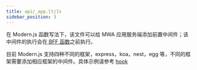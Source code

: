 ```yaml
---
title: api/_app.[tj]s
sidebar_position: 3
---
```


在 Modern.js 函数写法下，该文件可以给 MWA 应用服务端添加前置中间件；该中间件的执行会在[ BFF 函数](/docs/apis/hooks/mwa/api/functions/api)之前执行。

目前 Modern.js 支持四种不同的框架，express，koa，nest，egg 等，不同的框架需要添加相应框架的中间件。具体示例请参考 [hook](/docs/apis/runtime/bff-server/hook)


